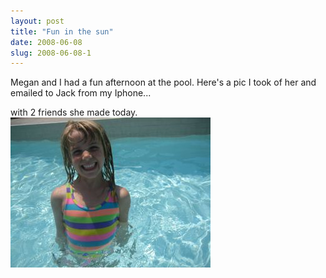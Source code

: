 ```yaml
---
layout: post
title: "Fun in the sun"
date: 2008-06-08
slug: 2008-06-08-1
---
```


Megan and I had a fun afternoon at the pool.  Here&apos;s a pic I took of her and emailed to Jack from my Iphone...

with 2 friends she made today.
 ![](/images/assets/Meganpool.jpg) 
 


